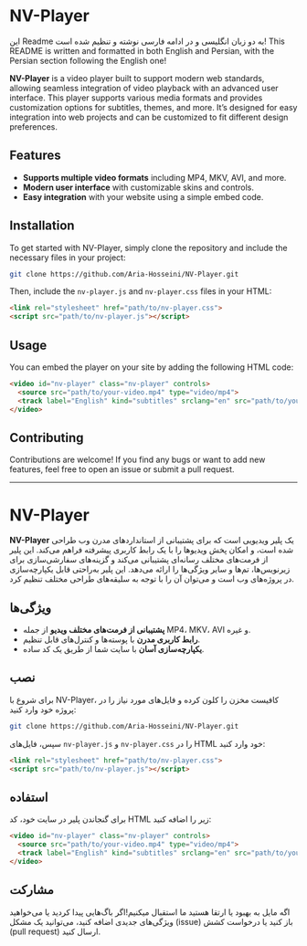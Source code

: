 # NV-Player
این Readme به دو زبان انگلیسی و در ادامه فارسی نوشته و تنظیم شده است!
This README is written and formatted in both English and Persian, with the Persian section following the English one!

**NV-Player** is a video player built to support modern web standards, allowing seamless integration of video playback with an advanced user interface. This player supports various media formats and provides customization options for subtitles, themes, and more. It’s designed for easy integration into web projects and can be customized to fit different design preferences.

## Features

- **Supports multiple video formats** including MP4, MKV, AVI, and more.
- **Modern user interface** with customizable skins and controls.
- **Easy integration** with your website using a simple embed code.

## Installation

To get started with NV-Player, simply clone the repository and include the necessary files in your project:

```bash
git clone https://github.com/Aria-Hosseini/NV-Player.git
```

Then, include the `nv-player.js` and `nv-player.css` files in your HTML:

```html
<link rel="stylesheet" href="path/to/nv-player.css">
<script src="path/to/nv-player.js"></script>
```

## Usage

You can embed the player on your site by adding the following HTML code:

```html
<video id="nv-player" class="nv-player" controls>
  <source src="path/to/your-video.mp4" type="video/mp4">
  <track label="English" kind="subtitles" srclang="en" src="path/to/your-subtitles-en.vtt" default>
</video>
```
## Contributing

Contributions are welcome! If you find any bugs or want to add new features, feel free to open an issue or submit a pull request.

---

# NV-Player

**NV-Player** یک پلیر ویدیویی است که برای پشتیبانی از استانداردهای مدرن وب طراحی شده است، و امکان پخش ویدیوها را با یک رابط کاربری پیشرفته فراهم می‌کند. این پلیر از فرمت‌های مختلف رسانه‌ای پشتیبانی می‌کند و گزینه‌های سفارشی‌سازی برای زیرنویس‌ها، تم‌ها و سایر ویژگی‌ها را ارائه می‌دهد. این پلیر به‌راحتی قابل یکپارچه‌سازی در پروژه‌های وب است و می‌توان آن را با توجه به سلیقه‌های طراحی مختلف تنظیم کرد.

## ویژگی‌ها

- **پشتیبانی از فرمت‌های مختلف ویدیو** از جمله MP4، MKV، AVI و غیره.
- **رابط کاربری مدرن** با پوسته‌ها و کنترل‌های قابل تنظیم.
- **یکپارچه‌سازی آسان** با سایت شما از طریق یک کد ساده.


## نصب

برای شروع با NV-Player، کافیست مخزن را کلون کرده و فایل‌های مورد نیاز را در پروژه خود وارد کنید:

```bash
git clone https://github.com/Aria-Hosseini/NV-Player.git
```

سپس، فایل‌های `nv-player.js` و `nv-player.css` را در HTML خود وارد کنید:

```html
<link rel="stylesheet" href="path/to/nv-player.css">
<script src="path/to/nv-player.js"></script>
```

## استفاده

برای گنجاندن پلیر در سایت خود، کد HTML زیر را اضافه کنید:

```html
<video id="nv-player" class="nv-player" controls>
  <source src="path/to/your-video.mp4" type="video/mp4">
  <track label="English" kind="subtitles" srclang="en" src="path/to/your-subtitles-en.vtt" default>
</video>
```


## مشارکت

اگه مایل به بهبود یا ارتقا هستید ما استقبال میکنیم!اگر باگ‌هایی پیدا کردید یا می‌خواهید ویژگی‌های جدیدی اضافه کنید، می‌توانید یک مشکل (issue) باز کنید یا درخواست کشش (pull request) ارسال کنید.



